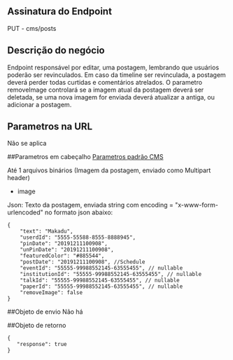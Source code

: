 ## Assinatura do Endpoint
PUT - cms/posts

## Descrição do negócio
Endpoint responsável por editar, uma postagem, lembrando que usuários poderão ser revinculados. Em caso da timeline ser revinculada, a postagem deverá perder todas curtidas e comentários atrelados. O parametro removeImage controlará se a imagem atual da postagem deverá ser deletada, se uma nova imagem for enviada deverá atualizar a antiga, ou adicionar a postagem.

## Parametros na URL
Não se aplica

##Parametros em cabeçalho
[Parametros padrão CMS](/API-\(Endpoints\)/Parametros-padrão-CMS)

Até 1 arquivos binários (Imagem da postagem, enviado como Multipart header)
- image

Json: Texto da postagem, enviada string com encoding = "x-www-form-urlencoded" no formato json abaixo:
```
{
    "text": "Makadu",
    "userdId": "5555-55588-8555-8888945",
    "pinDate": "20191211100908",
    "unPinDate": "20191211100908",
    "featuredColor": "#885544",
    "postDate": "20191211100908", //Schedule
    "eventId": "55555-99988552145-63555455", // nullable
    "institutionId": "55555-99988552145-63555455", // nullable
    "talkId": "55555-99988552145-63555455", // nullable
    "paperId": "55555-99988552145-63555455", // nullable
    "removeImage": false
}

```


##Objeto de envio
Não há

##Objeto de retorno

```
{
   "response": true
}
```
